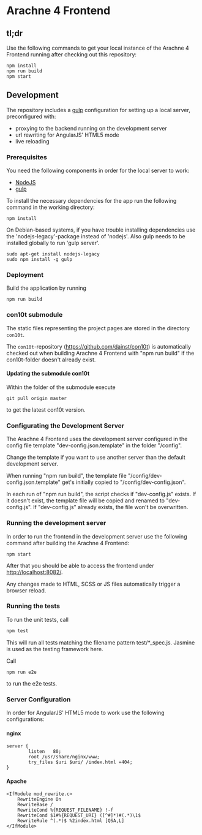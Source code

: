 # Arachne 4 Frontend   
  
## tl;dr
Use the following commands to get your local instance of the Arachne 4 Frontend running after checking out this repository:
```
npm install
npm run build
npm start
```

## Development

The repository includes a [gulp](http://gulpjs.com/) configuration for setting up a local server, preconfigured with:
* proxying to the backend running on the development server
* url rewriting for AngularJS' HTML5 mode
* live reloading

### Prerequisites

You need the following components in order for the local server to work:
* [NodeJS](https://nodejs.org/)
* [gulp](https://github.com/gulpjs/gulp/blob/master/docs/getting-started.md)

To install the necessary dependencies for the app run the following command in the working directory:
```
npm install
```

On Debian-based systems, if you have trouble installing dependencies use the 'nodejs-legacy'-package instead of 'nodejs'. Also gulp needs to be installed globally to run 'gulp server'.

```
sudo apt-get install nodejs-legacy
sudo npm install -g gulp
```

### Deployment

Build the application by running

```
npm run build
```

### con10t submodule

The static files representing the project pages are stored in the directory `con10t`.

The `con10t`-repository (https://github.com/dainst/con10t) is automatically checked out when building Arachne 4 Frontend with "npm run build" if the con10t-folder doesn't already exist.

#### Updating the submodule con10t

Within the folder of the submodule execute
```
git pull origin master
```
to get the latest con10t version.

### Configurating the Development Server

The Arachne 4 Frontend uses the development server configured in the config file template "dev-config.json.template" in the folder "/config".
  
Change the template if you want to use another server than the default development server.

When running "npm run build", the template file "/config/dev-config.json.template" get's initially copied to "/config/dev-config.json".

In each run of "npm run build", the script checks if "dev-config.js" exists. If it doesn't exist, the template file will be copied and renamed to "dev-config.js". If "dev-config.js" already exists, the file won't be overwritten.

### Running the development server

In order to run the frontend in the development server use the following command after building the Arachne 4 Frontend:

```
npm start
```

After that you should be able to access the frontend under [http://localhost:8082/](http://localhost:8082/).

Any changes made to HTML, SCSS or JS files automatically trigger a browser reload.

### Running the tests

To run the unit tests, call

```bash
npm test
```

This will run all tests matching the filename pattern test/*_spec.js. Jasmine is used as the testing framework here.

Call

```
npm run e2e
```

to run the e2e tests.

### Server Configuration

In order for AngularJS' HTML5 mode to work use the following configurations:

#### nginx
```
server {
        listen   80;
        root /usr/share/nginx/www;
        try_files $uri $uri/ /index.html =404;
}
```

#### Apache

```
<IfModule mod_rewrite.c>
    RewriteEngine On
    RewriteBase /
    RewriteCond %{REQUEST_FILENAME} !-f
    RewriteCond $1#%{REQUEST_URI} ([^#]*)#(.*)\1$
	RewriteRule ^(.*)$ %2index.html [QSA,L]
</IfModule>
```